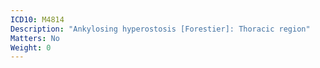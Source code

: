 ```yaml
---
ICD10: M4814
Description: "Ankylosing hyperostosis [Forestier]: Thoracic region"
Matters: No
Weight: 0
---
```

